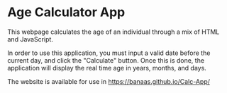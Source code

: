 # Age Calculator App

This webpage calculates the age of an individual through a mix of HTML and JavaScript. 

In order to use this application, you must input a valid date before the current day, and click the "Calculate" button. Once this is done, the application will display the real time age in years, months, and days. 

The website is available for use in https://banaas.github.io/Calc-App/
